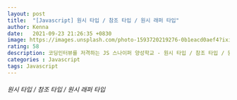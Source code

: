 ```yaml
---
layout: post
title:  "[Javascript] 원시 타입 / 참조 타입 / 원시 래퍼 타입"
author: Kenna
date:   2021-09-23 21:26:35 +0830
image: https://images.unsplash.com/photo-1593720219276-0b1eacd0aef4?ixid=MnwxMjA3fDB8MHxwaG90by1wYWdlfHx8fGVufDB8fHx8&ixlib=rb-1.2.1&auto=format&fit=crop&w=1343&q=80
rating: 58
description: 코딩인터뷰를 저격하는 JS 스나이퍼 양성학교 - 원시 타입 / 참조 타입 / 원시 래퍼 타입
categories : Javascript
tags: Javascript
---
```


###### 원시 타입 / 참조 타입 / 원시 래퍼 타입
